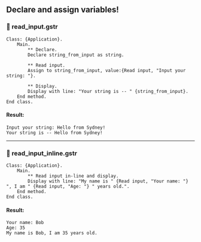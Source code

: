 ## Declare and assign variables!

### 📝 read_input.gstr

```
Class: {Application}.
    Main.
        ** Declare.
        Declare string_from_input as string.

        ** Read input.
        Assign to string_from_input, value:{Read input, "Input your string: "}.

        ** Display.
        Display with line: "Your string is -- " {string_from_input}.
    End method.
End class.
```

#### Result:
```
Input your string: Hello from Sydney!
Your string is -- Hello from Sydney!
```
---
### 📝 read_input_inline.gstr
```
Class: {Application}.
    Main.
        ** Read input in-line and display.
        Display with line: "My name is " {Read input, "Your name: "} ", I am " {Read input, "Age: "} " years old.".
    End method.
End class.
```

#### Result:
```
Your name: Bob
Age: 35
My name is Bob, I am 35 years old.
```
